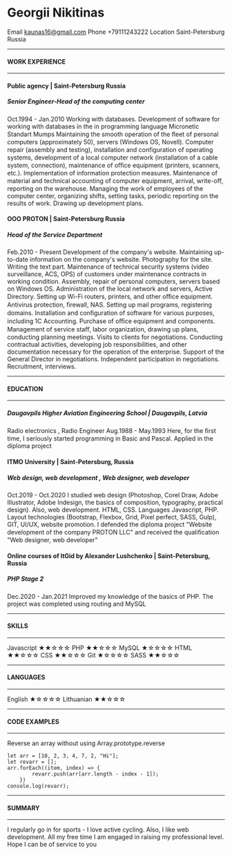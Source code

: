 # Georgii  Nikitinas
Email kaunas16@gmail.com
Phone +79111243222
Location Saint-Petersburg Russia 
***
#### WORK EXPERIENCE
***
#### Public agency  | Saint-Petersburg Russia
##### Senior Engineer-Head of the computing center
Oct.1994 - Jan.2010
Working with databases. Development of software for working with databases in the in programming language Micronetic Standart Mumps
Maintaining the smooth operation of the ﬂeet of personal computers (approximately 50), servers (Windows 
OS, Novell). Computer repair (assembly and testing), installation and conﬁguration of operating systems, 
development of a local computer network (installation of a cable system, connection), maintenance of 
oﬃce equipment (printers, scanners, etc.). Implementation of information protection measures.
Maintenance of material and technical accounting of computer equipment, arrival, write-oﬀ, reporting on 
the warehouse.
Managing the work of employees of the computer center, organizing shifts, setting tasks, periodic 
reporting on the results of work. Drawing up development plans.

#### OOO PROTON  | Saint-Petersburg Russia
##### Head of the Service Department
Feb.2010 - Present
Development of the company's website.
Maintaining up-to-date information on the company's website. Photography for the site. Writing the text 
part.
Maintenance of technical security systems (video surveillance, ACS, OPS) of customers under maintenance 
contracts in working condition. Assembly, repair of personal computers, servers based on Windows OS. 
Administration of the local network and servers, Active Directory. Setting up Wi-Fi routers, printers, and 
other oﬃce equipment. Antivirus protection, ﬁrewall, NAS. Setting up mail programs, registering domains. 
Installation and conﬁguration of software for various purposes, including 1C Accounting. Purchase of oﬃce 
equipment and components.
Management of service staﬀ, labor organization, drawing up plans, conducting planning meetings. Visits to 
clients for negotiations.
Conducting contractual activities, developing job responsibilities, and other documentation necessary for 
the operation of the enterprise. Support of the General Director in negotiations. Independent participation 
in negotiations.
Recruitment, interviews.
***
#### EDUCATION
***
##### Daugavpils Higher Aviation Engineering School  | Daugavpils, Latvia
Radio electronics , Radio Engineer
Aug.1988 - May.1993
Here, for the ﬁrst time, I seriously started programming in Basic and Pascal. Applied in the diploma project
#### ITMO University  | Saint-Petersburg, Russia
##### Web design, web development , Web designer, web developer
Oct.2019 - Oct.2020
I studied web design (Photoshop, Corel Draw, Adobe Illustrator, Adobe Indesign, the basics of composition, 
typography, practical design). Also, web development. HTML, CSS. Languages Javascript, PHP. Layout 
technologies (Bootstrap, Flexbox, Grid, Pixel perfect, SASS, Gulp), GIT, UI/UX, website promotion. I 
defended the diploma project "Website development of the company PROTON LLC" and received the 
qualiﬁcation "Web designer, web developer"
#### Online courses of ItGid by Alexander Lushchenko  | Saint-Petersburg, Russia
##### PHP Stage 2
Dec.2020 - Jan.2021
Improved my knowledge of the basics of PHP. The project was completed using routing and MySQL
***
#### SKILLS
***
Javascript &#9733;&#9733;&#9734;&#9734;&#9734;
PHP &#9733;&#9733;&#9734;&#9734;&#9734;
MySQL &#9733;&#9734;&#9734;&#9734;&#9734;
HTML &#9733;&#9733;&#9734;&#9734;&#9734;
CSS &#9733;&#9733;&#9734;&#9734;&#9734;
Git &#9733;&#9734;&#9734;&#9734;&#9734;
SASS &#9733;&#9733;&#9734;&#9734;&#9734;
***
#### LANGUAGES
***
English &#9733;&#9734;&#9734;&#9734;&#9734;
Lithuanian &#9733;&#9733;&#9734;&#9734;&#9734;
***
#### CODE EXAMPLES
***
Reverse an array without using Array.prototype.reverse
```
let arr = [10, 2, 3, 4, 7, 2, "Hi"];
let revarr = [];
arr.forEach((item, index) => {
		revarr.push(arr[arr.length - index - 1]);
	})
console.log(revarr);
```
***
#### SUMMARY
***
I regularly go in for sports - I love active cycling. Also, I like web development. All my free time I am engaged in raising my professional level. Hope I can be of service to you
